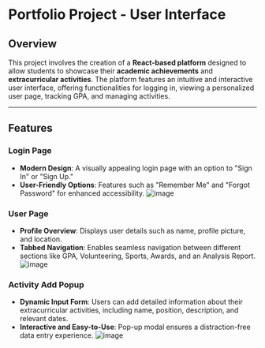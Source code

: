 # Portfolio Project - User Interface

## Overview

This project involves the creation of a **React-based platform** designed to allow students to showcase their **academic achievements** and **extracurricular activities**. The platform features an intuitive and interactive user interface, offering functionalities for logging in, viewing a personalized user page, tracking GPA, and managing activities.

---

## Features

### Login Page
* **Modern Design**: A visually appealing login page with an option to "Sign In" or "Sign Up."
* **User-Friendly Options**: Features such as "Remember Me" and "Forgot Password" for enhanced accessibility.
    ![image](https://github.com/user-attachments/assets/0f654ad9-bc69-41b8-bb28-d9847dfce36c)
  

### User Page

* **Profile Overview**: Displays user details such as name, profile picture, and location.
* **Tabbed Navigation**: Enables seamless navigation between different sections like GPA, Volunteering, Sports, Awards, and an Analysis Report.
      ![image](https://github.com/user-attachments/assets/82229024-ebf5-4a59-a9fb-fa02fbc7410e)
  
### Activity Add Popup

* **Dynamic Input Form**: Users can add detailed information about their extracurricular activities, including name, position, description, and relevant dates.
* **Interactive and Easy-to-Use**: Pop-up modal ensures a distraction-free data entry experience.
     ![image](https://github.com/user-attachments/assets/17b45f40-d702-4f92-9b12-19ad8fa7d776)
 
   
   

  
